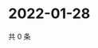 # 2022-01-28

共 0 条

<!-- BEGIN WEIBO -->
<!-- 最后更新时间 Fri Jan 28 2022 02:16:44 GMT+0800 (China Standard Time) -->

<!-- END WEIBO -->
